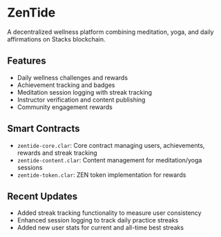 # ZenTide
A decentralized wellness platform combining meditation, yoga, and daily affirmations on Stacks blockchain.

## Features
- Daily wellness challenges and rewards
- Achievement tracking and badges
- Meditation session logging with streak tracking
- Instructor verification and content publishing
- Community engagement rewards

## Smart Contracts
- `zentide-core.clar`: Core contract managing users, achievements, rewards and streak tracking
- `zentide-content.clar`: Content management for meditation/yoga sessions
- `zentide-token.clar`: ZEN token implementation for rewards

## Recent Updates
- Added streak tracking functionality to measure user consistency
- Enhanced session logging to track daily practice streaks
- Added new user stats for current and all-time best streaks
